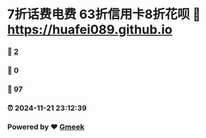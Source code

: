 # 7折话费电费 63折信用卡8折花呗 :link: https://huafei089.github.io 
### :page_facing_up: [2](https://huafei089.github.io/tag.html) 
### :speech_balloon: 0 
### :hibiscus: 97 
### :alarm_clock: 2024-11-21 23:12:39 
### Powered by :heart: [Gmeek](https://github.com/Meekdai/Gmeek)
